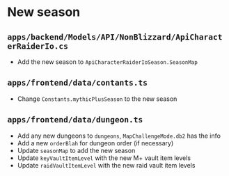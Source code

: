 # New season

## `apps/backend/Models/API/NonBlizzard/ApiCharacterRaiderIo.cs`

- Add the new season to `ApiCharacterRaiderIoSeason.SeasonMap`

## `apps/frontend/data/contants.ts`

- Change `Constants.mythicPlusSeason` to the new season

## `apps/frontend/data/dungeon.ts`

- Add any new dungeons to `dungeons`, `MapChallengeMode.db2` has the info
- Add a new `orderBlah` for dungeon order (if necessary)
- Update `seasonMap` to add the new season
- Update `keyVaultItemLevel` with the new M+ vault item levels
- Update `raidVaultItemLevel` with the new raid vault item levels
